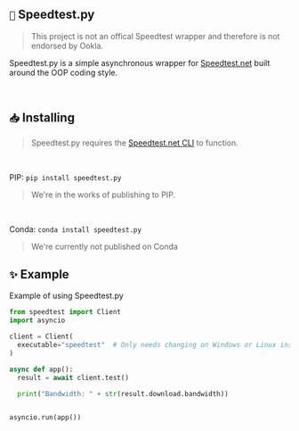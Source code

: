 ## `🛜` Speedtest.py
> This project is not an offical Speedtest wrapper and therefore is not endorsed by Ookla.

Speedtest.py is a simple asynchronous wrapper for [Speedtest.net](https://www.speedtest.net/) built around the OOP coding style.

<br>

## `📥` Installing
> Speedtest.py requires the [Speedtest.net CLI](https://www.speedtest.net/apps/cli) to function.

<br>

PIP: `pip install speedtest.py`
> We're in the works of publishing to PIP.

<br>

Conda: `conda install speedtest.py`
> We're currently not published on Conda

## `✨` Example
Example of using Speedtest.py

```python
from speedtest import Client
import asyncio

client = Client(
  executable="speedtest"  # Only needs changing on Windows or Linux installs that have a different executable/command name.
)

async def app():
  result = await client.test()

  print("Bandwidth: " + str(result.download.bandwidth))


asyncio.run(app())
```
